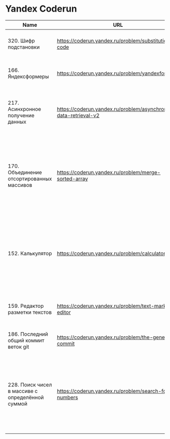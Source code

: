 # Yandex Coderun

| Name                                             | URL                                                              | Tag | Status                                                                                                                                                                                                                | Notes                                                                                                                                               |
| ------------------------------------------------ | ---------------------------------------------------------------- | --- | --------------------------------------------------------------------------------------------------------------------------------------------------------------------------------------------------------------------- | --------------------------------------------------------------------------------------------------------------------------------------------------- |
| 320. Шифр подстановки                            | https://coderun.yandex.ru/problem/substitution-code              | 🟢  | ✔️ [Code](https://github.com/vitkarpov/coderun-solutions/blob/main/substitution-code.js) • [Tests](https://github.com/vitkarpov/coderun-solutions/blob/main/substitution-code.test.js)                                |
| 166. Яндексформеры                               | https://coderun.yandex.ru/problem/yandexformers                  | 🟢  | ✔️ [Code](https://github.com/vitkarpov/coderun-solutions/blob/main/yandexformers.js) • [Tests](https://github.com/vitkarpov/coderun-solutions/blob/main/yandexformers.test.js)                                        | Sort (N log N), heap (K log N) -> TLE; bucket sort (N) -> passes                                                                                    |
| 217. Асинхронное получение данных                | https://coderun.yandex.ru/problem/asynchronous-data-retrieval-v2 | 🟠  | ✔️ [Code](https://github.com/vitkarpov/coderun-solutions/blob/main/async-get-data-playground/solution.js) • [Tests](https://github.com/vitkarpov/coderun-solutions/blob/main/async-get-data-playground/index.test.js) | Классная задача на асинхронность! Идеальная для 45 минутного собеседования ⭐                                                                       |
| 170. Объединение отсортированных массивов        | https://coderun.yandex.ru/problem/merge-sorted-array             | 🟢  | ✔️ [Code](https://github.com/vitkarpov/coderun-solutions/blob/main/merge-sorted-array.js) • [Tests](https://github.com/vitkarpov/coderun-solutions/blob/main/merge-sorted-array.test.js)                              | Решить нужно за O(1) по памяти, то есть без создания дополнительных массивов. Хорошая задача на in-place, плюс нужно догадаться до проходки с конца |
| 152. Калькулятор                                 | https://coderun.yandex.ru/problem/calculator                     | 🟠  | ✔️ [Code](https://github.com/vitkarpov/coderun-solutions/blob/main/calculator.js) • [Tests](https://github.com/vitkarpov/coderun-solutions/blob/main/calculator.test.js)                                              | Задача на одномерный DP, аналогичная классической "минимальное количество прыжков". Усложнение: нужно так же распечатать кратчайший путь            |
| 159. Редактор разметки текстов                   | https://coderun.yandex.ru/problem/text-markup-editor             | 🟠  | ✔️ [Code](https://github.com/vitkarpov/coderun-solutions/blob/main/text-markup-editor.js) • [Tests](https://github.com/vitkarpov/coderun-solutions/blob/main/text-markup-editor.test.js)                              | Хорошая задача на реализацию, но без рекурсии (несложный парсинг)                                                                                   |
| 186. Последний общий коммит веток git            | https://coderun.yandex.ru/problem/the-general-commit             | 🟠  | ✔️ [Code](https://github.com/vitkarpov/coderun-solutions/blob/main/the-general-commit.js) • [Tests](https://github.com/vitkarpov/coderun-solutions/blob/main/the-general-commit.test.js)                              | Задача на BFS                                                                                                                                       |
| 228. Поиск чисел в массиве с определённой суммой | https://coderun.yandex.ru/problem/search-for-numbers             | 🟢  | ✔️ [Code](https://github.com/vitkarpov/coderun-solutions/blob/main/search-for-numbers.js) • [Tests](https://github.com/vitkarpov/coderun-solutions/blob/main/search-for-numbers.test.js)                              | Классическая задача для решения за линию с помощью мапы. Подходит для разгогрева и проверки, что кандидат в принципе понимает сложности.            |
